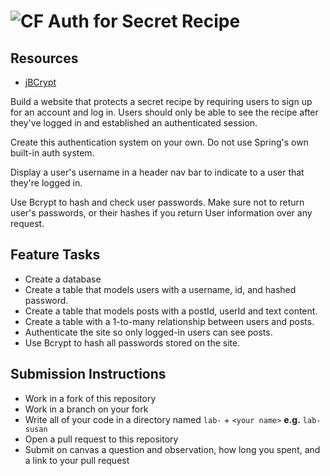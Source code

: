 # ![CF](http://i.imgur.com/7v5ASc8.png) Auth for Secret Recipe

## Resources
* [jBCrypt](https://www.mindrot.org/projects/jBCrypt/)

Build a website that protects a secret recipe by requiring users to sign up
for an account and log in. Users should only be able to see the recipe after
they've logged in and established an authenticated session.

Create this authentication system on your own. Do not use Spring's own built-in
auth system.

Display a user's username in a header nav bar to indicate to a user that they're
logged in.

Use Bcrypt to hash and check user passwords. Make sure not to return user's
passwords, or their hashes if you return User information over any request.

## Feature Tasks
* Create a database
* Create a table that models users with a username, id, and hashed password.
* Create a table that models posts with a postId, userId and text content.
* Create a table with a 1-to-many relationship between users and posts.
* Authenticate the site so only logged-in users can see posts.
* Use Bcrypt to hash all passwords stored on the site.

## Submission Instructions
* Work in a fork of this repository
* Work in a branch on your fork
* Write all of your code in a directory named `lab-` + `<your name>` **e.g.** `lab-susan`
* Open a pull request to this repository
* Submit on canvas a question and observation, how long you spent, and a link to
  your pull request
